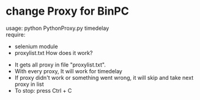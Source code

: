 # change Proxy for BinPC

usage: python PythonProxy.py timedelay<br>
require:
 + selenium module
 + proxylist.txt
How does it work?
- It gets all proxy in file "proxylist.txt".
- With every proxy, It will work for timedelay
- If proxy didn't work or something went wrong, it will skip and take next proxy in list
- To stop: press Ctrl + C
